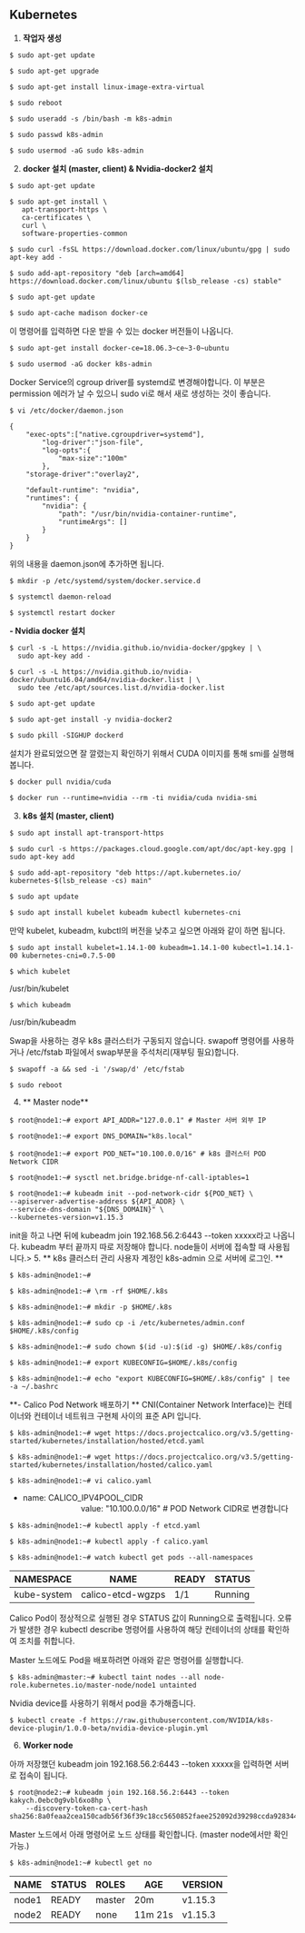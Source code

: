 ## Kubernetes


1. **작업자 생성**
```
$ sudo apt-get update
```
```
$ sudo apt-get upgrade
```
```
$ sudo apt-get install linux-image-extra-virtual
```
```
$ sudo reboot
```
```
$ sudo useradd -s /bin/bash -m k8s-admin
```
```
$ sudo passwd k8s-admin
```
```
$ sudo usermod -aG sudo k8s-admin
```
2. **docker 설치 (master, client) & Nvidia-docker2  설치**

```
$ sudo apt-get update
```
```
$ sudo apt-get install \
   apt-transport-https \
   ca-certificates \
   curl \
   software-properties-common
```
```
$ sudo curl -fsSL https://download.docker.com/linux/ubuntu/gpg | sudo apt-key add -
```
```
$ sudo add-apt-repository "deb [arch=amd64] https://download.docker.com/linux/ubuntu $(lsb_release -cs) stable"
```
```
$ sudo apt-get update
```
```
$ sudo apt-cache madison docker-ce
```

  이 명령어를 입력하면 다운 받을 수 있는 docker 버전들이 나옵니다.

  ```
$ sudo apt-get install docker-ce=18.06.3~ce~3-0~ubuntu
```
```
$ sudo usermod -aG docker k8s-admin
```

  Docker Service의 cgroup driver를 systemd로 변경해야합니다.
이 부분은 permission 에러가 날 수 있으니 sudo vi로 해서 새로 생성하는 것이 좋습니다.

  ```
$ vi /etc/docker/daemon.json
  ```
```
{
    "exec-opts":["native.cgroupdriver=systemd"],
        "log-driver":"json-file",
        "log-opts":{
            "max-size":"100m"
        },
    "storage-driver":"overlay2",

    "default-runtime": "nvidia",
    "runtimes": {
        "nvidia": {
            "path": "/usr/bin/nvidia-container-runtime",
            "runtimeArgs": []
        }
    }
}
```

  위의 내용을 daemon.json에 추가하면 됩니다.

  ```
$ mkdir -p /etc/systemd/system/docker.service.d
```
  ```
$ systemctl daemon-reload
  ```
```
$ systemctl restart docker
```
**- Nvidia docker 설치**
```
$ curl -s -L https://nvidia.github.io/nvidia-docker/gpgkey | \
  sudo apt-key add -
```
```
$ curl -s -L https://nvidia.github.io/nvidia-docker/ubuntu16.04/amd64/nvidia-docker.list | \
  sudo tee /etc/apt/sources.list.d/nvidia-docker.list
```
```
$ sudo apt-get update
```
```
$ sudo apt-get install -y nvidia-docker2
```
```
$ sudo pkill -SIGHUP dockerd
```
설치가 완료되었으면 잘 깔렸는지 확인하기 위해서 CUDA 이미지를 통해 smi를 실행해봅니다.
```
$ docker pull nvidia/cuda
```
```
$ docker run --runtime=nvidia --rm -ti nvidia/cuda nvidia-smi
```
3. **k8s 설치 (master, client)**
```
$ sudo apt install apt-transport-https 
```
```
$ sudo curl -s https://packages.cloud.google.com/apt/doc/apt-key.gpg | sudo apt-key add
```
```
$ sudo add-apt-repository "deb https://apt.kubernetes.io/ kubernetes-$(lsb_release -cs) main" 
```
```
$ sudo apt update
```
```
$ sudo apt install kubelet kubeadm kubectl kubernetes-cni
```
  만약 kubelet, kubeadm, kubctl의 버전을 낮추고 싶으면 아래와 같이 하면 됩니다.

  ```
$ sudo apt install kubelet=1.14.1-00 kubeadm=1.14.1-00 kubectl=1.14.1-00 kubernetes-cni=0.7.5-00
```

  ```
$ which kubelet
``` 
  /usr/bin/kubelet
```
$ which kubeadm
``` 
/usr/bin/kubeadm

  Swap을 사용하는 경우 k8s 클러스터가 구동되지 않습니다.
swapoff 명령어를 사용하거나 /etc/fstab 파일에서 swap부분을 주석처리(재부팅 필요)합니다.

  ```
$ swapoff -a && sed -i '/swap/d' /etc/fstab
```
```
$ sudo reboot
```
4. ** Master node**
```
$ root@node1:~# export API_ADDR="127.0.0.1" # Master 서버 외부 IP
```
```
$ root@node1:~# export DNS_DOMAIN="k8s.local"
```
```
$ root@node1:~# export POD_NET="10.100.0.0/16" # k8s 클러스터 POD Network CIDR
```
```
$ root@node1:~# sysctl net.bridge.bridge-nf-call-iptables=1
```
```
$ root@node1:~# kubeadm init --pod-network-cidr ${POD_NET} \
--apiserver-advertise-address ${API_ADDR} \
--service-dns-domain "${DNS_DOMAIN}" \
--kubernetes-version=v1.15.3
```

  init을 하고 나면 뒤에 kubeadm join 192.168.56.2:6443 --token xxxxx라고 나옵니다.
kubeadm 부터 끝까지 따로 저장해야 합니다. node들이 서버에 접속할 때 사용됩니다.>
5. ** k8s 클러스터 관리 사용자 계정인 k8s-admin 으로 서버에 로그인. **

 ```
$ k8s-admin@node1:~#
```
```
$ k8s-admin@node1:~# \rm -rf $HOME/.k8s
```
```
$ k8s-admin@node1:~# mkdir -p $HOME/.k8s
```
```
$ k8s-admin@node1:~# sudo cp -i /etc/kubernetes/admin.conf $HOME/.k8s/config
```
```
$ k8s-admin@node1:~# sudo chown $(id -u):$(id -g) $HOME/.k8s/config
```
```
$ k8s-admin@node1:~# export KUBECONFIG=$HOME/.k8s/config
```
```
$ k8s-admin@node1:~# echo "export KUBECONFIG=$HOME/.k8s/config" | tee -a ~/.bashrc
```
**- Calico Pod Network 배포하기 **
CNI(Container Network Interface)는 컨테이너와 컨테이너 네트워크 구현체 사이의 표준 API 입니다.
```
$ k8s-admin@node1:~# wget https://docs.projectcalico.org/v3.5/getting-started/kubernetes/installation/hosted/etcd.yaml
```
```
$ k8s-admin@node1:~# wget https://docs.projectcalico.org/v3.5/getting-started/kubernetes/installation/hosted/calico.yaml
```
```
$ k8s-admin@node1:~# vi calico.yaml
```

 - name: CALICO_IPV4POOL_CIDR <br>
    　　　　　　　 value: "10.100.0.0/16" # POD Network CIDR로 변경합니다
              
 ```
$ k8s-admin@node1:~# kubectl apply -f etcd.yaml
```
```
$ k8s-admin@node1:~# kubectl apply -f calico.yaml
```
```
$ k8s-admin@node1:~# watch kubectl get pods --all-namespaces
```

 | NAMESPACE | NAME | READY | STATUS |
|--------|--------|--------|--------|
|kube-system |calico-etcd-wgzps| 1/1 | Running |

 Calico Pod이 정상적으로 실행된 경우 STATUS 값이 Running으로 출력됩니다. 오류가 발생한 경우 kubectl describe 명령어를 사용하여 해당 컨테이너의 상태를 확인하여 조치를 취합니다.

 Master 노드에도 Pod을 배포하려면 아래와 같은 명령어를 실행합니다.

 ```
$ k8s-admin@master:~# kubectl taint nodes --all node-role.kubernetes.io/master-node/node1 untainted
```
Nvidia device를 사용하기 위해서 pod을 추가해줍니다.
```
$ kubectl create -f https://raw.githubusercontent.com/NVIDIA/k8s-device-plugin/1.0.0-beta/nvidia-device-plugin.yml
```
6. **Worker node**

 아까 저장했던  kubeadm join 192.168.56.2:6443 --token xxxxx을 입력하면 서버로 접속이 됩니다.
```
$ root@node2:~# kubeadm join 192.168.56.2:6443 --token kakych.0ebc0g9vbl6xo8hp \
    --discovery-token-ca-cert-hash sha256:8a0feaa2cea150cadb56f36f39c18cc5650852faee252092d39298ccda928344
```

 Master 노드에서 아래 명령어로 노드 상태를 확인합니다. (master node에서만 확인가능.)

 ```
$ k8s-admin@node1:~# kubectl get no
```

 | NAME | STATUS | ROLES | AGE | VERSION |
|--------|--------|--------|--------|--------|
|node1|READY| master | 20m | v1.15.3 |
|node2|READY| none | 11m 21s | v1.15.3 |





